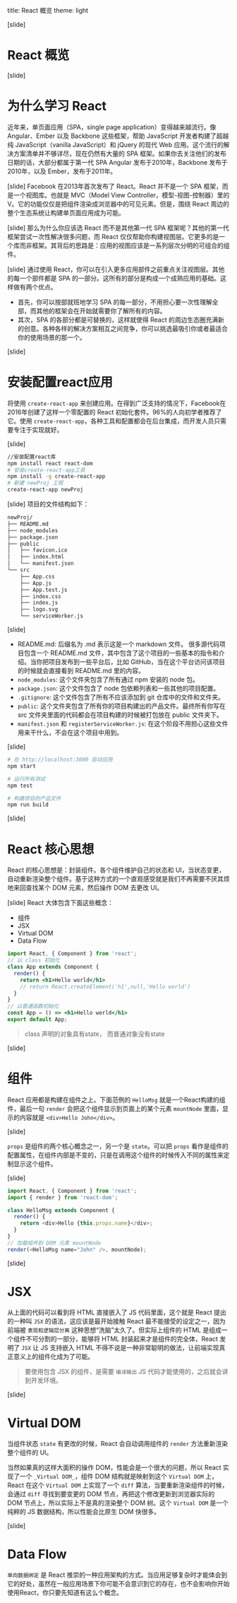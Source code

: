 title: React 概览
theme: light

[slide]
# React 概览

[slide]
# 为什么学习 React 
近年来，单页面应用（SPA，single page application）变得越来越流行。像 Angular、Ember 以及 Backbone 这些框架，帮助 JavaScript 开发者构建了超越纯 JavaScript（vanilla JavaScript）和 jQuery 的现代 Web 应用。这个流行的解决方案清单并不够详尽，现在仍然有大量的 SPA 框架。如果你去关注他们的发布日期的话，大部分都属于第一代 SPA Angular 发布于2010年，Backbone 发布于2010年，以及 Ember，发布于2011年。


[slide]
Facebook 在2013年首次发布了 React。React 并不是一个 SPA 框架，而是一个视图库。也就是 MVC（Model View Controller，模型-视图-控制器）里的 V。它的功能仅仅是把组件渲染成浏览器中的可见元素。但是，围绕 React 周边的整个生态系统让构建单页面应用成为可能。


[slide]
那么为什么你应该选 React 而不是其他第一代 SPA 框架呢？其他的第一代框架尝试一次性解决很多问题，而 React 仅仅帮助你构建视图层。它更多的是一个库而非框架。其背后的思路是：应用的视图应该是一系列层次分明的可组合的组件。


[slide]
通过使用 React，你可以在引入更多应用部件之前重点关注视图层。其他的每一个部件都是 SPA 的一部分。这所有的部分是构成一个成熟应用的基础。这样做有两个优点。

- 首先，你可以按部就班地学习 SPA 的每一部分，不用担心要一次性理解全部，而其他的框架会在开始就需要你了解所有的内容。
- 其次，SPA 的各部分都是可替换的，这样就使得 React 的周边生态圈充满新的创意。各种各样的解决方案相互之间竞争，你可以挑选最吸引你或者最适合你的使用场景的那一个。


[slide]
# 安装配置react应用
将使用 `create-react-app` 来创建应用。在得到广泛支持的情况下，Facebook在2016年创建了这样一个零配置的 React 初始化套件。96%的人向初学者推荐了它。使用 `create-react-app`，各种工具和配置都会在后台集成，而开发人员只需要专注于实现就好。



[slide]
```bash
//安装配置react库
npm install react react-dom
# 安装create-react-app工具
npm install -g create-react-app
# 新建 newProj 工程
create-react-app newProj
```


[slide]
项目的文件结构如下：
```bash
newProj/
├── README.md
├── node_modules
├── package.json
├── public
│   ├── favicon.ico
│   ├── index.html
│   └── manifest.json
└── src
    ├── App.css
    ├── App.js
    ├── App.test.js
    ├── index.css
    ├── index.js
    ├── logo.svg
    └── serviceWorker.js
```


[slide]

- README.md: 后缀名为 .md 表示这是一个 markdown 文件。 很多源代码项目包含一个 README.md 文件，其中包含了这个项目的一些基本的指令和介绍。当你把项目发布到一些平台后，比如 GitHub，当在这个平台访问该项目的时候就会直接看到 README.md 里的内容。
- `node_modules`: 这个文件夹包含了所有通过 npm 安装的 node 包。
- `package.json`: 这个文件包含了 node 包依赖列表和一些其他的项目配置。
- `.gitignore`: 这个文件包含了所有不应该添加到 git 仓库中的文件和文件夹。
- `public`: 这个文件夹包含了所有你的项目构建出的产品文件。最终所有你写在 src 文件夹里面的代码都会在项目构建的时候被打包放在 public 文件夹下。
- `manifest.json` 和 `registerServiceWorker.js`: 在这个阶段不用担心这些文件用来干什么，不会在这个项目中用到。


[slide]

```bash
# 在 http://localhost:3000 启动应用
npm start

# 运行所有测试
npm test

# 构建项目的产品文件
npm run build
```

[slide]
# React 核心思想
React 的核心思想是：封装组件。各个组件维护自己的状态和 UI，当状态变更，自动重新渲染整个组件。基于这种方式的一个直观感受就是我们不再需要不厌其烦地来回查找某个 DOM 元素，然后操作 DOM 去更改 UI。


[slide]
React 大体包含下面这些概念：

- 组件
- JSX
- Virtual DOM
- Data Flow

```jsx
import React, { Component } from 'react';
// 以 class 初始化
class App extends Component {
  render() {
    return <h1>Hello world</h1>
    // return React.createElement('h1',null,'Hello world')
  }
}
// 以普通函数初始化
const App = () => <h1>Hello world</h1>
export default App;
```

> class 声明的对象具有state， 而普通对象没有state

[slide]
# 组件 
React 应用都是构建在组件之上。下面范例的 `HelloMsg` 就是一个React构建的组件，最后一句 `render` 会把这个组件显示到页面上的某个元素 `mountNode` 里面，显示的内容就是 `<div>Hello John</div>`。


[slide]

`props` 是组件的两个核心概念之一，另一个是 `state`。可以把 `props` 看作是组件的配置属性，在组件内部是不变的，只是在调用这个组件的时候传入不同的属性来定制显示这个组件。


[slide]
```js
import React, { Component } from 'react';
import { render } from 'react-dom';

class HelloMsg extends Component {
  render() {
    return <div>Hello {this.props.name}</div>;
  }
}
// 加载组件到 DOM 元素 mountNode
render(<HelloMsg name="John" />, mountNode);
```

[slide]
# JSX
从上面的代码可以看到将 HTML 直接嵌入了 JS 代码里面，这个就是 React 提出的一种叫 `JSX` 的语法，这应该是最开始接触 React 最不能接受的设定之一，因为前端被 `表现和逻辑层分离` 这种思想“洗脑”太久了。但实际上组件的 HTML 是组成一个组件不可分割的一部分，能够将 HTML 封装起来才是组件的完全体，React 发明了 `JSX` 让 JS 支持嵌入 HTML 不得不说是一种非常聪明的做法，让前端实现真正意义上的组件化成为了可能。

> 要使用包含 JSX 的组件，是需要 `编译输出` JS 代码才能使用的，之后就会讲到开发环境。

[slide]
# Virtual DOM
当组件状态 `state` 有更改的时候，React 会自动调用组件的 `render` 方法重新渲染整个组件的 UI。

当然如果真的这样大面积的操作 DOM，性能会是一个很大的问题，所以 React 实现了一个 `_Virtual DOM_`，组件 DOM 结构就是映射到这个 `Virtual DOM` 上，React 在这个 `Virtual DOM` 上实现了一个 `diff` 算法，当要重新渲染组件的时候，会通过 `diff` 寻找到要变更的 DOM 节点，再把这个修改更新到浏览器实际的 DOM 节点上，所以实际上不是真的渲染整个 DOM 树。这个 `Virtual DOM` 是一个纯粹的 JS 数据结构，所以性能会比原生 DOM 快很多。


[slide]
# Data Flow
 `单向数据绑定` 是 React 推崇的一种应用架构的方式。当应用足够复杂时才能体会到它的好处，虽然在一般应用场景下你可能不会意识到它的存在，也不会影响你开始使用React，你只要先知道有这么个概念。




